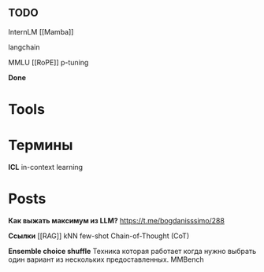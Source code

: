 
## TODO

InternLM
[[Mamba]]

langchain

MMLU
[[RoPE]]
p-tuning

**Done**

# Tools



# Термины

**ICL**
in-context learning

# Posts


**Как выжать максимум из LLM?**
https://t.me/bogdanisssimo/288

**Ссылки**
[[RAG]]
kNN few-shot
Chain-of-Thought (CoT)

**Ensemble choice shuffle**
Техника которая работает когда нужно выбрать один вариант из нескольких предоставленных.
MMBench